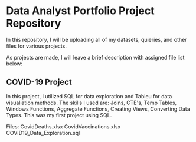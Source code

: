 # Data Analyst Portfolio Project Repository 

In this repository, I will be uploading all of my datasets, quieries, and other files for various projects. 

As projects are made, I will leave a brief description with assigned file list below:

## COVID-19 Project
In this project, I utilized SQL for data exploration and Tableu for data visualiation methods. The skills I used are: Joins, CTE's, Temp Tables, Windows Functions, Aggregate Functions, Creating Views, Converting Data Types. This was my first project using SQL. 

Files:
CovidDeaths.xlsx
CovidVaccinations.xlsx
COVID19_Data_Exploration.sql
